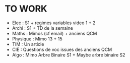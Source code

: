 # TO WORK 

* Elec : S1 + regimes variables video 1 + 2
* Archi : S1 + TD de la semaine
* Maths : Mimos (cf email) + anciens QCM
* Physique : Mimo 13 + 15
* TIM : Un article
* CIE : Questions de voc issues des anciens QCM
* Algo : Mimo Arbre Binaire S1 + Maybe arbre binaire S2
